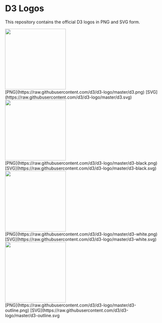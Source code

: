# D3 Logos

This repository contains the official D3 logos in PNG and SVG form.

<img src="https://raw.githubusercontent.com/d3/d3-logo/master/d3.png" width="200" height="200">
<br>[PNG](https://raw.githubusercontent.com/d3/d3-logo/master/d3.png) [SVG](https://raw.githubusercontent.com/d3/d3-logo/master/d3.svg)

<img src="https://raw.githubusercontent.com/d3/d3-logo/master/d3-black.png" width="200" height="200">
<br>[PNG](https://raw.githubusercontent.com/d3/d3-logo/master/d3-black.png) [SVG](https://raw.githubusercontent.com/d3/d3-logo/master/d3-black.svg)

<img src="https://raw.githubusercontent.com/d3/d3-logo/master/d3-white.png" width="200" height="200">
<br>[PNG](https://raw.githubusercontent.com/d3/d3-logo/master/d3-white.png) [SVG](https://raw.githubusercontent.com/d3/d3-logo/master/d3-white.svg)

<img src="https://raw.githubusercontent.com/d3/d3-logo/master/d3-outline.png" width="200" height="200">
<br>[PNG](https://raw.githubusercontent.com/d3/d3-logo/master/d3-outline.png) [SVG](https://raw.githubusercontent.com/d3/d3-logo/master/d3-outline.svg
